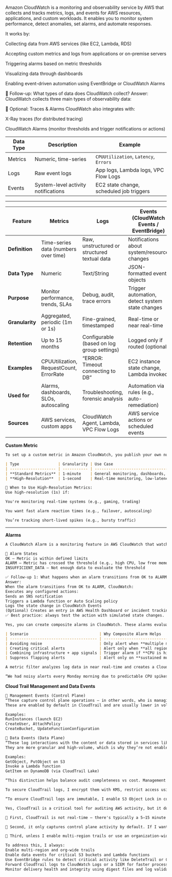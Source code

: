 Amazon CloudWatch is a monitoring and observability service by AWS that collects and tracks metrics, logs, and events for AWS resources, applications, and custom workloads. It enables you to monitor system performance, detect anomalies, set alarms, and automate responses.

It works by:

Collecting data from AWS services (like EC2, Lambda, RDS)

Accepting custom metrics and logs from applications or on-premise servers

Triggering alarms based on metric thresholds

Visualizing data through dashboards

Enabling event-driven automation using EventBridge or CloudWatch Alarms

🔁 Follow-up: What types of data does CloudWatch collect?
Answer:
CloudWatch collects three main types of observability data:


🔹 Optional: Traces & Alarms
CloudWatch also integrates with:

X-Ray traces (for distributed tracing)

CloudWatch Alarms (monitor thresholds and trigger notifications or actions)

| Data Type | Description                         | Example                                  |
| --------- | ----------------------------------- | ---------------------------------------- |
| Metrics   | Numeric, time-series                | `CPUUtilization`, `Latency`, `Errors`    |
| Logs      | Raw event logs                      | App logs, Lambda logs, VPC Flow Logs     |
| Events    | System-level activity notifications | EC2 state change, scheduled job triggers |
***************************************************************************************

| Feature         | **Metrics**                             | **Logs**                                     | **Events** (CloudWatch Events / EventBridge)    |
| --------------- | --------------------------------------- | -------------------------------------------- | ----------------------------------------------- |
| **Definition**  | Time-series data (numbers over time)    | Raw, unstructured or structured textual data | Notifications about system/resource changes     |
| **Data Type**   | Numeric                                 | Text/String                                  | JSON-formatted event objects                    |
| **Purpose**     | Monitor performance, trends, SLAs       | Debug, audit, trace errors                   | Trigger automation, detect system state changes |
| **Granularity** | Aggregated, periodic (1m or 1s)         | Fine-grained, timestamped                    | Real-time or near real-time                     |
| **Retention**   | Up to 15 months                         | Configurable (based on log group settings)   | Logged only if routed (optional)                |
| **Examples**    | CPUUtilization, RequestCount, ErrorRate | “ERROR: Timeout connecting to DB”            | EC2 instance state change, Lambda invoked       |
| **Used for**    | Alarms, dashboards, SLOs, autoscaling   | Troubleshooting, forensic analysis           | Automation via rules (e.g., auto-remediation)   |
| **Sources**     | AWS services, custom apps               | CloudWatch Agent, Lambda, VPC Flow Logs      | AWS service actions or scheduled events         |


**Custom Metric**

```markdown
To set up a custom metric in Amazon CloudWatch, you publish your own numeric data points (e.g., queue size, request count, cache hits) using the PutMetricData API. This allows you to monitor application-specific or business-level KPIs not captured by AWS by default.

| Type                 | Granularity | Use Case                                  | Cost        |
| -------------------- | ----------- | ----------------------------------------- | ----------- |
| **Standard Metrics** | 1-minute    | General monitoring, dashboards, alarms    | Lower cost  |
| **High-Resolution**  | 1-second    | Real-time monitoring, low-latency systems | Higher cost |

🧠 When to Use High-Resolution Metrics:
Use high-resolution (1s) if:

You're monitoring real-time systems (e.g., gaming, trading)

You want fast alarm reaction times (e.g., failover, autoscaling)

You’re tracking short-lived spikes (e.g., bursty traffic)
```
********************************************************************************************************************

**Alarms**

```markdown
A CloudWatch Alarm is a monitoring feature in AWS CloudWatch that watches a single metric (or math expression of metrics) and performs actions based on thresholds you define. It continuously evaluates metric values and changes state when they cross thresholds, allowing for alerting, automation, or scaling actions

📌 Alarm States
OK – Metric is within defined limits
ALARM – Metric has crossed the threshold (e.g., high CPU, low free memory)
INSUFFICIENT_DATA – Not enough data to evaluate the threshold

✅ Follow-up 1: What happens when an alarm transitions from OK to ALARM?
Answer:
When the alarm transitions from OK to ALARM, CloudWatch:
Executes any configured actions:
Sends an SNS notification
Triggers a Lambda function or Auto Scaling policy
Logs the state change in CloudWatch Events
(Optional) Creates an entry in AWS Health Dashboard or incident tracking tools (via integration)
✅ Best practice: always test the action with simulated state changes.

Yes, you can create composite alarms in CloudWatch. These alarms evaluate the state of multiple other alarms using logical expressions (AND, OR, NOT) instead of watching a single metric.

| Scenario                               | Why Composite Alarm Helps                                                    |
| -------------------------------------- | ---------------------------------------------------------------------------- |
| Avoiding noise                         | Only alert when **multiple metrics fail** (e.g., latency **AND** error rate) |
| Creating critical alerts               | Alert only when **all regional alarms** are in `ALARM`                       |
| Combining infrastructure + app signals | Trigger alarm if **CPU is high AND API is slow**                             |
| Suppress flapping alerts               | Alert only on **sustained multiple alarm states**                            |

A metric filter analyzes log data in near real-time and creates a CloudWatch metric from specific patterns found in the logs.

“We had noisy alerts every Monday morning due to predictable CPU spikes when batch jobs ran. By switching to anomaly detection, CloudWatch learned this pattern and only alerted us when something abnormal happened — like jobs running longer than usual.”

```

**Cloud Trail Management and Data Events**

```markdown
🔹 Management Events (Control Plane)
“These capture control plane operations — in other words, who is managing or configuring AWS resources. This includes actions like creating an EC2 instance, modifying IAM policies, or deleting an S3 bucket.
These are enabled by default in CloudTrail and are usually lower in volume.”

Examples:
RunInstances (launch EC2)
CreateUser, AttachPolicy
CreateBucket, UpdateFunctionConfiguration

🔹 Data Events (Data Plane)
“These log interactions with the content or data stored in services like S3, Lambda, or DynamoDB.
They are more granular and high-volume, which is why they’re not enabled by default and have a separate cost.”

Examples:
GetObject, PutObject on S3
Invoke a Lambda function
GetItem on DynamoDB (via CloudTrail Lake)

“This distinction helps balance audit completeness vs cost. Management events give a high-level view of system changes, while Data Events are used for forensics, compliance audits, and detecting unauthorized data access.”

To secure CloudTrail logs, I encrypt them with KMS, restrict access using fine-grained S3 bucket policies, and enable integrity validation to detect tampering. I also centralize logs in a secure audit account and monitor for unauthorized access or configuration changes — all of which are key for forensic readiness and compliance

“To ensure CloudTrail logs are immutable, I enable S3 Object Lock in compliance mode, restrict all PutObject and DeleteObject permissions with bucket policies, and use CloudTrail’s log file integrity validation. I also centralize logs in a dedicated log archive account and monitor for any changes to CloudTrail or its destination bucket to ensure full audit integrity.”

Yes, CloudTrail is a critical tool for auditing AWS activity, but it does have some limitations and potential logging gaps.

🔹 First, CloudTrail is not real-time — there's typically a 5–15 minute delay for management events and longer for data events. So I don't rely on it for immediate threat detection.

🔹 Second, it only captures control plane activity by default. If I want to monitor data-level access (like S3 GetObject), I must explicitly enable data events, which can increase costs.

🔹 Third, unless I enable multi-region trails or use an organization-wide trail, I might miss events from other regions or accounts.

To address this, I always:
Enable multi-region and org-wide trails
Enable data events for critical S3 buckets and Lambda functions
Use EventBridge rules to detect critical activity like DeleteTrail or ConsoleLogin failures
Forward CloudTrail logs to CloudWatch Logs or a SIEM for faster processing and alerting
Monitor delivery health and integrity using digest files and log validation

```

















